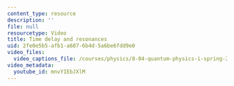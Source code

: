 ```yaml
---
content_type: resource
description: ''
file: null
resourcetype: Video
title: Time delay and resonances
uid: 2fe0e5b5-afb1-a687-6b4d-5a6be6fdd9e0
video_files:
  video_captions_file: /courses/physics/8-04-quantum-physics-i-spring-2016/video-lectures/part-3/time-delay-and-resonances/mnvYIEbJXlM.vtt
video_metadata:
  youtube_id: mnvYIEbJXlM
---
```

